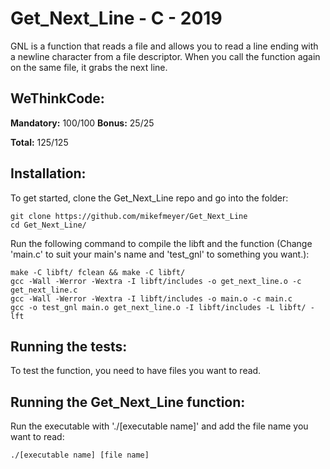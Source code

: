 # Get_Next_Line - C - 2019

GNL is a function that reads a file and allows you to read a line ending with a newline character from a file descriptor. When you call the function again on the same file, it grabs the next line.

## WeThinkCode:

**Mandatory:** 100/100
**Bonus:** 25/25

**Total:** 125/125

## Installation:

To get started, clone the Get_Next_Line repo and go into the folder:

```
git clone https://github.com/mikefmeyer/Get_Next_Line
cd Get_Next_Line/
```
Run the following command to compile the libft and the function (Change 'main.c' to suit your main's name and 'test_gnl' to something you want.):
```
make -C libft/ fclean && make -C libft/
gcc -Wall -Werror -Wextra -I libft/includes -o get_next_line.o -c get_next_line.c
gcc -Wall -Werror -Wextra -I libft/includes -o main.o -c main.c
gcc -o test_gnl main.o get_next_line.o -I libft/includes -L libft/ -lft
```
## Running the tests:

To test the function, you need to have files you want to read.

## Running the Get_Next_Line function:

Run the executable with './[executable name]' and add the file name you want to read:
```
./[executable name] [file name]
```
